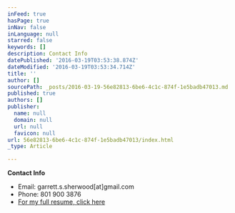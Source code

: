 ```yaml
---
inFeed: true
hasPage: true
inNav: false
inLanguage: null
starred: false
keywords: []
description: Contact Info
datePublished: '2016-03-19T03:53:38.874Z'
dateModified: '2016-03-19T03:53:34.714Z'
title: ''
author: []
sourcePath: _posts/2016-03-19-56e82813-6be6-4c1c-874f-1e5badb47013.md
published: true
authors: []
publisher:
  name: null
  domain: null
  url: null
  favicon: null
url: 56e82813-6be6-4c1c-874f-1e5badb47013/index.html
_type: Article

---
```

**Contact Info**

* Email: garrett.s.sherwood\[at\]gmail.com
* Phone: 801  900  3876
* [For my full resume, click here][0]

[0]: https://drive.google.com/file/d/0B_3Bn2B5HlnMdm1mSnFpakVPeE0/view?usp=sharing